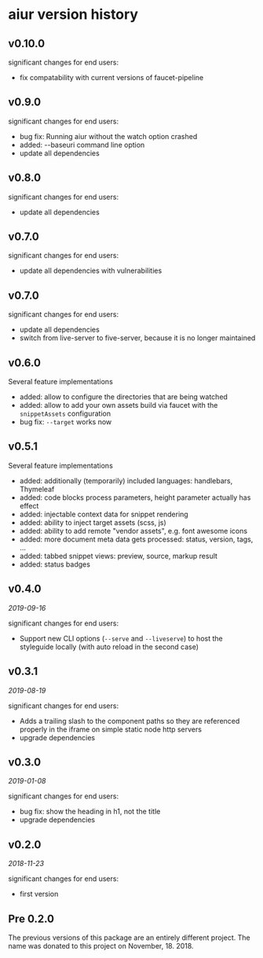 aiur version history
====================

v0.10.0
-------

significant changes for end users:

* fix compatability with current versions of faucet-pipeline

v0.9.0
------

significant changes for end users:

* bug fix: Running aiur without the watch option crashed
* added: --baseuri command line option
* update all dependencies

v0.8.0
------

significant changes for end users:

* update all dependencies

v0.7.0
------

significant changes for end users:

* update all dependencies with vulnerabilities

v0.7.0
------

significant changes for end users:

* update all dependencies
* switch from live-server to five-server, because it is no longer maintained

v0.6.0
------

Several feature implementations

* added: allow to configure the directories that are being watched
* added: allow to add your own assets build via faucet with the `snippetAssets`
  configuration
* bug fix: `--target` works now

v0.5.1
------

Several feature implementations

* added: additionally (temporarily) included languages: handlebars, Thymeleaf
* added: code blocks process parameters, height parameter actually has effect
* added: injectable context data for snippet rendering
* added: ability to inject target assets (scss, js)
* added: ability to add remote "vendor assets", e.g. font awesome icons
* added: more document meta data gets processed: status, version, tags, ...
* added: tabbed snippet views: preview, source, markup result
* added: status badges

v0.4.0
------

_2019-09-16_

significant changes for end users:

* Support new CLI options (`--serve` and `--liveserve`) to host the styleguide
  locally (with auto reload in the second case)

v0.3.1
------

_2019-08-19_

significant changes for end users:

* Adds a trailing slash to the component paths so they are referenced properly in
  the iframe on simple static node http servers
* upgrade dependencies

v0.3.0
------

_2019-01-08_

significant changes for end users:

* bug fix: show the heading in h1, not the title
* upgrade dependencies

v0.2.0
------

_2018-11-23_

significant changes for end users:

* first version

Pre 0.2.0
---------

The previous versions of this package are an entirely different project. The
name was donated to this project on November, 18. 2018.
